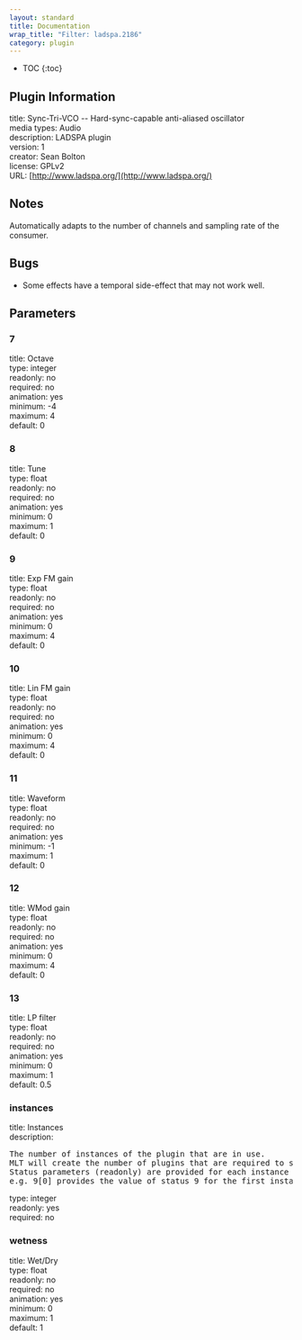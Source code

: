 ```yaml
---
layout: standard
title: Documentation
wrap_title: "Filter: ladspa.2186"
category: plugin
---
```

* TOC
{:toc}

## Plugin Information

title: Sync-Tri-VCO  --  Hard-sync-capable anti-aliased oscillator  
media types:
Audio  
description: LADSPA plugin  
version: 1  
creator: Sean Bolton <musound AT jps DOT net>  
license: GPLv2  
URL: [http://www.ladspa.org/](http://www.ladspa.org/)  

## Notes

Automatically adapts to the number of channels and sampling rate of the consumer.

## Bugs

* Some effects have a temporal side-effect that may not work well.


## Parameters

### 7

title: Octave    
type: integer  
readonly: no  
required: no  
animation: yes  
minimum: -4  
maximum: 4  
default: 0  

### 8

title: Tune    
type: float  
readonly: no  
required: no  
animation: yes  
minimum: 0  
maximum: 1  
default: 0  

### 9

title: Exp FM gain    
type: float  
readonly: no  
required: no  
animation: yes  
minimum: 0  
maximum: 4  
default: 0  

### 10

title: Lin FM gain    
type: float  
readonly: no  
required: no  
animation: yes  
minimum: 0  
maximum: 4  
default: 0  

### 11

title: Waveform    
type: float  
readonly: no  
required: no  
animation: yes  
minimum: -1  
maximum: 1  
default: 0  

### 12

title: WMod gain    
type: float  
readonly: no  
required: no  
animation: yes  
minimum: 0  
maximum: 4  
default: 0  

### 13

title: LP filter    
type: float  
readonly: no  
required: no  
animation: yes  
minimum: 0  
maximum: 1  
default: 0.5  

### instances

title: Instances    
description:
<pre>
The number of instances of the plugin that are in use.
MLT will create the number of plugins that are required to support the number of audio channels.
Status parameters (readonly) are provided for each instance and are accessed by specifying the instance number after the identifier (starting at zero).
e.g. 9[0] provides the value of status 9 for the first instance.
</pre>
type: integer  
readonly: yes  
required: no  

### wetness

title: Wet/Dry    
type: float  
readonly: no  
required: no  
animation: yes  
minimum: 0  
maximum: 1  
default: 1  

